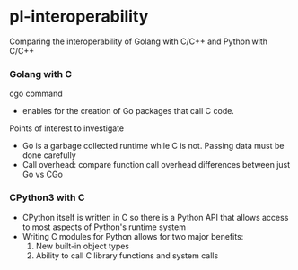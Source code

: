 # pl-interoperability
Comparing the interoperability of Golang with C/C++ and Python with C/C++

### Golang with C

cgo command
- enables for the creation of Go packages that call C code.

Points of interest to investigate
- Go is a garbage collected runtime while C is not. Passing data must be done carefully
- Call overhead: compare function call overhead differences between just Go vs CGo

### CPython3 with C
- CPython itself is written in C so there is a Python API that allows access to most aspects of Python's runtime system
- Writing C modules for Python allows for two major benefits:
  1. New built-in object types
  2. Ability to call C library functions and system calls
